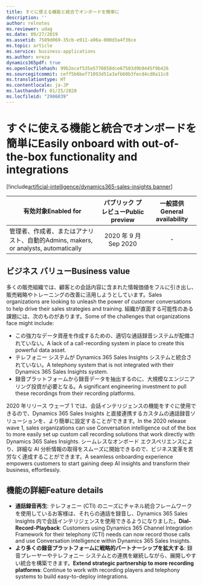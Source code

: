 ```yaml
---
title: すぐに使える機能と統合でオンボードを簡単に
description: ''
author: relnotes
ms.reviewer: udag
ms.date: 09/27/2019
ms.assetid: 7589d069-35cb-e911-a96a-000d3a4f36ce
ms.topic: article
ms.service: business-applications
ms.author: ereza
dynamics365pdf: true
ms.openlocfilehash: 99b2ecef535e5770858dce67503d9b9445f9b426
ms.sourcegitcommit: ceff5b6bef71093d51a3afb60b3fecd4cd8a11c8
ms.translationtype: HT
ms.contentlocale: ja-JP
ms.lasthandoff: 01/25/2020
ms.locfileid: "2986839"
---
```

# <a name="easily-onboard-with-out-of-the-box-functionality-and-integrations"></a><span data-ttu-id="db0bc-102">すぐに使える機能と統合でオンボードを簡単に</span><span class="sxs-lookup"><span data-stu-id="db0bc-102">Easily onboard with out-of-the-box functionality and integrations</span></span>
[!include[artificial-intelligence/dynamics365-sales-insights banner](../includes/artificial-intelligence/dynamics365-sales-insights.md)]

| <span data-ttu-id="db0bc-103">有効対象</span><span class="sxs-lookup"><span data-stu-id="db0bc-103">Enabled for</span></span>    |  <span data-ttu-id="db0bc-104">パブリック プレビュー</span><span class="sxs-lookup"><span data-stu-id="db0bc-104">Public preview</span></span> | <span data-ttu-id="db0bc-105">一般提供</span><span class="sxs-lookup"><span data-stu-id="db0bc-105">General availability</span></span> | 
| ---------- | :----------: |:----------: |
|<span data-ttu-id="db0bc-106">管理者、作成者、またはアナリスト、自動的</span><span class="sxs-lookup"><span data-stu-id="db0bc-106">Admins, makers, or analysts, automatically</span></span>|<span data-ttu-id="db0bc-107">2020 年 9 月</span><span class="sxs-lookup"><span data-stu-id="db0bc-107">Sep 2020</span></span>| -|


## <a name="business-value"></a><span data-ttu-id="db0bc-108">ビジネス バリュー</span><span class="sxs-lookup"><span data-stu-id="db0bc-108">Business value</span></span>
<!-- bv start -->
<span data-ttu-id="db0bc-109">多くの販売組織では、顧客との会話内容に含まれた情報価値をフルに引き出し、販売戦略やトレーニングの改善に活用しようとしています。</span><span class="sxs-lookup"><span data-stu-id="db0bc-109">Sales organizations are looking to unleash the power of customer conversations to help drive their sales strategies and training.</span></span> <span data-ttu-id="db0bc-110">組織が直面する可能性のある課題には、次のものがあります。</span><span class="sxs-lookup"><span data-stu-id="db0bc-110">Some of the challenges that organizations face might include:</span></span>

- <span data-ttu-id="db0bc-111">この強力なデータ資産を作成するための、適切な通話録音システムが配備されていない。</span><span class="sxs-lookup"><span data-stu-id="db0bc-111">A lack of a call-recording system in place to create this powerful data asset.</span></span>
- <span data-ttu-id="db0bc-112">テレフォニー システムが Dynamics 365 Sales Insights システムと統合されていない。</span><span class="sxs-lookup"><span data-stu-id="db0bc-112">A telephony system that is not integrated with their Dynamics 365 Sales Insights system.</span></span>
- <span data-ttu-id="db0bc-113">録音プラットフォームから録音データを抽出するのに、大規模なエンジニアリング投資が必要となる。</span><span class="sxs-lookup"><span data-stu-id="db0bc-113">A significant engineering investment to pull these recordings from their recording platforms.</span></span>

<span data-ttu-id="db0bc-114">2020 年リリース ウェーブ 1 では、会話インテリジェンスの機能をすぐに使用できるので、Dynamics 365 Sales Insights と直接連携するカスタムの通話録音ソリューションを、より簡単に設定することができます。</span><span class="sxs-lookup"><span data-stu-id="db0bc-114">In the 2020 release wave 1, sales organizations can use Conversation intelligence out of the box to more easily set up custom call recording solutions that work directly with Dynamics 365 Sales Insights.</span></span> <span data-ttu-id="db0bc-115">シームレスなオンボード エクスペリエンスにより、詳細な AI 分析情報の取得をスムーズに開始できるので、ビジネス変革を苦労なく達成することができます。</span><span class="sxs-lookup"><span data-stu-id="db0bc-115">A seamless onboarding experience empowers customers to start gaining deep AI insights and transform their business, effortlessly.</span></span>
<!-- bv end -->



## <a name="feature-details"></a><span data-ttu-id="db0bc-116">機能の詳細</span><span class="sxs-lookup"><span data-stu-id="db0bc-116">Feature details</span></span>
<!--feature detail start -->
- <span data-ttu-id="db0bc-117">**通話録音再生**: テレフォニー (CTI) のニーズにチャネル統合フレームワークを使用しているお客様は、それらの通話を録音し、Dynamics 365 Sales Insights 内で会話インテリジェンスを使用できるようになりました。</span><span class="sxs-lookup"><span data-stu-id="db0bc-117">**Dial-Record-Playback**: Customers using Dynamics 365 Channel Integration Framework for their telephony (CTI) needs can now record those calls and use Conversation intelligence within Dynamics 365 Sales Insights.</span></span>
- <span data-ttu-id="db0bc-118">**より多くの録音プラットフォームに戦略的パートナーシップを拡大する**: 録音プレーヤーやテレフォニー システムとの連携を継続しながら、展開しやすい統合を構築できます。</span><span class="sxs-lookup"><span data-stu-id="db0bc-118">**Extend strategic partnership to more recording platforms**: Continue to work with recording players and telephony systems to build easy-to-deploy integrations.</span></span> 
<!--feature detail end -->









